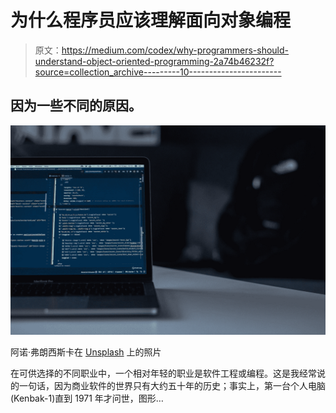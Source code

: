# 为什么程序员应该理解面向对象编程

> 原文：<https://medium.com/codex/why-programmers-should-understand-object-oriented-programming-2a74b46232f?source=collection_archive---------10----------------------->

## 因为一些不同的原因。

![](img/a5d1fa94ba36259c21eb59f9763bacb3.png)

阿诺·弗朗西斯卡在 [Unsplash](https://unsplash.com?utm_source=medium&utm_medium=referral) 上的照片

在可供选择的不同职业中，一个相对年轻的职业是软件工程或编程。这是我经常说的一句话，因为商业软件的世界只有大约五十年的历史；事实上，第一台个人电脑(Kenbak-1)直到 1971 年才问世，图形…